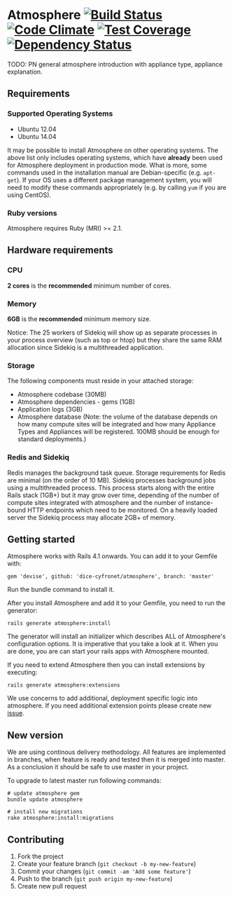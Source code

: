 # Atmosphere [![Build Status](https://travis-ci.org/dice-cyfronet/atmosphere.svg)](https://travis-ci.org/dice-cyfronet/atmosphere) [![Code Climate](https://codeclimate.com/github/dice-cyfronet/atmosphere/badges/gpa.svg)](https://codeclimate.com/github/dice-cyfronet/atmosphere) [![Test Coverage](https://codeclimate.com/github/dice-cyfronet/atmosphere/badges/coverage.svg)](https://codeclimate.com/github/dice-cyfronet/atmosphere) [![Dependency Status](https://gemnasium.com/dice-cyfronet/atmosphere.svg)](https://gemnasium.com/dice-cyfronet/atmosphere)

TODO: PN general atmosphere introduction with appliance type, appliance explanation.


## Requirements

### Supported Operating Systems

- Ubuntu 12.04
- Ubuntu 14.04

It may be possible to install Atmosphere on other operating systems. The above list only includes
operating systems, which have **already** been used for Atmosphere deployment in production mode. What is more,
some commands used in the installation manual are Debian-specific (e.g. `apt-get`). If your OS uses a different
package management system, you will need to modify these commands appropriately (e.g. by calling `yum` if you are using CentOS).

### Ruby versions

Atmosphere requires Ruby (MRI) >= 2.1.

## Hardware requirements

### CPU

**2 cores** is the **recommended** minimum number of cores.

### Memory

**6GB** is the **recommended** minimum memory size.

Notice: The 25 workers of Sidekiq will show up as separate processes in your process overview (such as top or htop) but they share the same RAM allocation since Sidekiq is a multithreaded application.

### Storage

The following components must reside in your attached storage:

- Atmosphere codebase (30MB)
- Atmosphere dependencies - gems (1GB)
- Application logs (3GB)
- Atmosphere database (Note: the volume of the database depends on how many compute sites
will be integrated and how many Appliance Types and Appliances will be
registered. 100MB should be enough for standard deployments.)

### Redis and Sidekiq

Redis manages the background task queue. Storage requirements for Redis are minimal (on the order of 10 MB).
Sidekiq processes background jobs using a multithreaded process. This process starts along with the entire Rails stack (1GB+) but it may grow over time,
depending of the number of compute sites integrated with atmosphere and the number of instance-bound HTTP endpoints which
need to be monitored. On a heavily loaded server the Sidekiq process may allocate 2GB+ of memory.

## Getting started

Atmosphere works with Rails 4.1 onwards. You can add it to your Gemfile with:

```
gem 'devise', github: 'dice-cyfronet/atmosphere', branch: 'master'
```

Run the bundle command to install it.

After you install Atmosphere and add it to your Gemfile, you need to run the generator:

```
rails generate atmosphere:install
```

The generator will install an initializer which describes ALL of Atmosphere's configuration options. It is imperative that you take a look at it. When you are done, you are can start your rails apps with Atmosphere mounted.

If you need to extend Atmosphere then you can install extensions by executing:

```
rails generate atmosphere:extensions
```

We use concerns to add additional, deployment specific logic into atmosphere.
If you need additional extension points please create new
[issue](https://github.com/dice-cyfronet/atmosphere/issues/new).

## New version

We are using continous delivery methodology. All features are implemented in
branches, when feature is ready and tested then it is merged into master. As a
conclusion it should be safe to use master in your project.

To upgrade to latest master run following commands:

```
# update atmosphere gem
bundle update atmosphere

# install new migrations
rake atmosphere:install:migrations
```

## Contributing

1. Fork the project
2. Create your feature branch (`git checkout -b my-new-feature`)
3. Commit your changes (`git commit -am 'Add some feature'`)
4. Push to the branch (`git push origin my-new-feature`)
5. Create new pull request